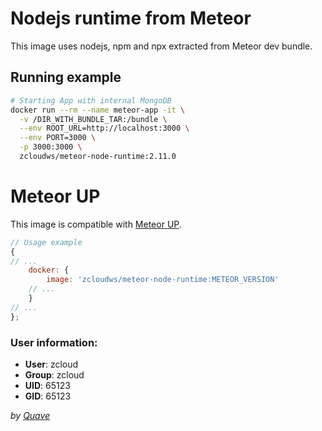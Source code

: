 # Nodejs runtime from Meteor

This image uses nodejs, npm and npx extracted from Meteor dev bundle.

## Running example

```bash
# Starting App with internal MongoDB
docker run --rm --name meteor-app -it \
  -v /DIR_WITH_BUNDLE_TAR:/bundle \
  --env ROOT_URL=http://localhost:3000 \
  --env PORT=3000 \
  -p 3000:3000 \
  zcloudws/meteor-node-runtime:2.11.0
```

# Meteor UP

This image is compatible with [Meteor UP](https://meteor-up.com/).

```javascript
// Usage example
{
// ...
    docker: {
        image: 'zcloudws/meteor-node-runtime:METEOR_VERSION'
    // ...
    }
// ...
};
```

### User information:

- **User**: zcloud
- **Group**: zcloud
- **UID**: 65123
- **GID**: 65123


_by [Quave](https://www.quave.com.br)_
